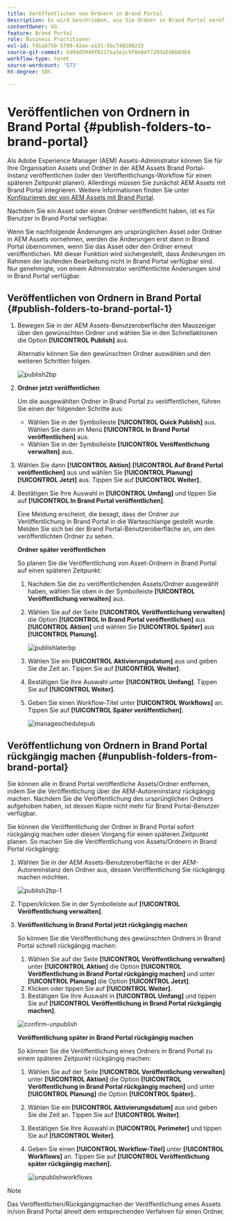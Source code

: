 ```yaml
---
title: Veröffentlichen von Ordnern in Brand Portal
description: Es wird beschrieben, wie Sie Ordner in Brand Portal veröffentlichen und die Veröffentlichung aufheben.
contentOwner: VG
feature: Brand Portal
role: Business Practitioner
exl-id: f41ab750-5780-42ae-a131-5bc748280215
source-git-commit: bd94d3949f0117aa3e1c9f0e84f7293a5d6b03b4
workflow-type: tm+mt
source-wordcount: '573'
ht-degree: 58%

---
```


# Veröffentlichen von Ordnern in Brand Portal {#publish-folders-to-brand-portal}

Als Adobe Experience Manager (AEM) Assets-Administrator können Sie für Ihre Organisation Assets und Ordner in der AEM Assets Brand Portal-Instanz veröffentlichen (oder den Veröffentlichungs-Workflow für einen späteren Zeitpunkt planen). Allerdings müssen Sie zunächst AEM Assets mit Brand Portal integrieren. Weitere Informationen finden Sie unter [Konfigurieren der von AEM Assets mit Brand Portal](configure-aem-assets-with-brand-portal.md).

Nachdem Sie ein Asset oder einen Ordner veröffentlicht haben, ist es für Benutzer in Brand Portal verfügbar.

Wenn Sie nachfolgende Änderungen am ursprünglichen Asset oder Ordner in AEM Assets vornehmen, werden die Änderungen erst dann in Brand Portal übernommen, wenn Sie das Asset oder den Ordner erneut veröffentlichen. Mit dieser Funktion wird sichergestellt, dass Änderungen im Rahmen der laufenden Bearbeitung nicht in Brand Portal verfügbar sind. Nur genehmigte, von einem Administrator veröffentlichte Änderungen sind in Brand Portal verfügbar.

## Veröffentlichen von Ordnern in Brand Portal {#publish-folders-to-brand-portal-1}

1. Bewegen Sie in der AEM Assets-Benutzeroberfläche den Mauszeiger über den gewünschten Ordner und wählen Sie in den Schnellaktionen die Option **[!UICONTROL Publish]** aus.

   Alternativ können Sie den gewünschten Ordner auswählen und den weiteren Schritten folgen.

   ![publish2bp](assets/publish2bp.png)

2. **Ordner jetzt veröffentlichen** 

   Um die ausgewählten Ordner in Brand Portal zu veröffentlichen, führen Sie einen der folgenden Schritte aus:

   * Wählen Sie in der Symbolleiste **[!UICONTROL Quick Publish]** aus. Wählen Sie dann im Menü **[!UICONTROL In Brand Portal veröffentlichen]** aus.
   * Wählen Sie in der Symbolleiste **[!UICONTROL Veröffentlichung verwalten]** aus.

3. Wählen Sie dann **[!UICONTROL Aktion]** **[!UICONTROL Auf Brand Portal veröffentlichen]** aus und wählen Sie **[!UICONTROL Planung]** **[!UICONTROL Jetzt]** aus. Tippen Sie auf **[!UICONTROL Weiter].**
4. Bestätigen Sie Ihre Auswahl in **[!UICONTROL Umfang]** und tippen Sie auf **[!UICONTROL In Brand Portal veröffentlichen]**.

   Eine Meldung erscheint, die besagt, dass der Ordner zur Veröffentlichung in Brand Portal in die Warteschlange gestellt wurde. Melden Sie sich bei der Brand Portal-Benutzeroberfläche an, um den veröffentlichten Ordner zu sehen.

   **Ordner später veröffentlichen**

   So planen Sie die Veröffentlichung von Asset-Ordnern in Brand Portal auf einen späteren Zeitpunkt:

   1. Nachdem Sie die zu veröffentlichenden Assets/Ordner ausgewählt haben, wählen Sie oben in der Symbolleiste **[!UICONTROL Veröffentlichung verwalten]** aus.
   2. Wählen Sie auf der Seite **[!UICONTROL Veröffentlichung verwalten]** die Option **[!UICONTROL In Brand Portal veröffentlichen]** aus **[!UICONTROL Aktion]** und wählen Sie **[!UICONTROL Später]** aus **[!UICONTROL Planung]**.

      ![publishlaterbp](assets/publishlaterbp.png)

   3. Wählen Sie ein **[!UICONTROL Aktivierungsdatum]** aus und geben Sie die Zeit an. Tippen Sie auf **[!UICONTROL Weiter]**.
   4. Bestätigen Sie Ihre Auswahl unter **[!UICONTROL Umfang]**. Tippen Sie auf **[!UICONTROL Weiter]**.
   5. Geben Sie einen Workflow-Titel unter **[!UICONTROL Workflows]** an. Tippen Sie auf **[!UICONTROL Später veröffentlichen]**.

      ![manageschedulepub](assets/manageschedulepub.png)

## Veröffentlichung von Ordnern in Brand Portal rückgängig machen {#unpublish-folders-from-brand-portal}

Sie können alle in Brand Portal veröffentliche Assets/Ordner entfernen, indem Sie die Veröffentlichung über die AEM-Autoreninstanz rückgängig machen. Nachdem Sie die Veröffentlichung des ursprünglichen Ordners aufgehoben haben, ist dessen Kopie nicht mehr für Brand Portal-Benutzer verfügbar.

Sie können die Veröffentlichung der Ordner in Brand Portal sofort rückgängig machen oder diesen Vorgang für einen späteren Zeitpunkt planen. So machen Sie die Veröffentlichung von Assets/Ordnern in Brand Portal rückgängig:

1. Wählen Sie in der AEM Assets-Benutzeroberfläche in der AEM-Autoreninstanz den Ordner aus, dessen Veröffentlichung Sie rückgängig machen möchten.

   ![publish2bp-1](assets/publish2bp-1.png)

2. Tippen/klicken Sie in der Symbolleiste auf **[!UICONTROL Veröffentlichung verwalten]**. 

3. **Veröffentlichung in Brand Portal jetzt rückgängig machen**

   So können Sie die Veröffentlichung des gewünschten Ordners in Brand Portal schnell rückgängig machen:

   1. Wählen Sie auf der Seite **[!UICONTROL Veröffentlichung verwalten]** unter **[!UICONTROL Aktion]** die Option **[!UICONTROL Veröffentlichung in Brand Portal rückgängig machen]** und unter **[!UICONTROL Planung]** die Option **[!UICONTROL Jetzt]**.
   2. Klicken oder tippen Sie auf **[!UICONTROL Weiter].**
   3. Bestätigen Sie Ihre Auswahl in **[!UICONTROL Umfang]** und tippen Sie auf **[!UICONTROL Veröffentlichung in Brand Portal rückgängig machen]**.

   ![confirm-unpublish](assets/confirm-unpublish.png)

   **Veröffentlichung später in Brand Portal rückgängig machen**

   So können Sie die Veröffentlichung eines Ordners in Brand Portal zu einem späteren Zeitpunkt rückgängig machen:

   1. Wählen Sie auf der Seite **[!UICONTROL Veröffentlichung verwalten]** unter **[!UICONTROL Aktion]** die Option **[!UICONTROL Veröffentlichung in Brand Portal rückgängig machen]** und unter **[!UICONTROL Planung]** die Option **[!UICONTROL Später].**.
   2. Wählen Sie ein **[!UICONTROL Aktivierungsdatum]** aus und geben Sie die Zeit an. Tippen Sie auf **[!UICONTROL Weiter]**.
   3. Bestätigen Sie Ihre Auswahl in **[!UICONTROL Perimeter]** und tippen Sie auf **[!UICONTROL Weiter]**.
   4. Geben Sie einen **[!UICONTROL Workflow-Titel]** unter **[!UICONTROL Workflows]** an. Tippen Sie auf **[!UICONTROL Veröffentlichung später rückgängig machen].**

      ![unpublishworkflows](assets/unpublishworkflows.png)


>[!NOTE]
>
>Das Veröffentlichen/Rückgängigmachen der Veröffentlichung eines Assets in/von Brand Portal ähnelt dem entsprechenden Verfahren für einen Ordner.

